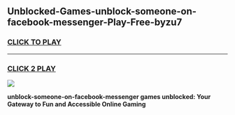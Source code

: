 
## Unblocked-Games-unblock-someone-on-facebook-messenger-Play-Free-byzu7
<h3>
<a href="https://premium76.site?title=unblock-someone-on-facebook-messenger&ref=21A">CLICK TO PLAY</a></h3>
<hr>

<h3>
<a href="https://premium76.site?title=unblock-someone-on-facebook-messenger&ref=21A">CLICK 2 PLAY</a>
  
</h3>

<a href="https://premium76.site?title=unblock-someone-on-facebook-messenger&ref=21A"><img src="https://clearcache.store/games.png"></a>


**unblock-someone-on-facebook-messenger games unblocked: Your Gateway to Fun and Accessible Online Gaming**
